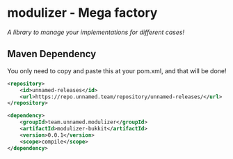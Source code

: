 # **modulizer - Mega factory**

_A library to manage your implementations for different cases!_

## **Maven Dependency**
You only need to copy and paste this at your pom.xml, and that will be done!

````xml
<repository>
    <id>unnamed-releases</id>
    <url>https://repo.unnamed.team/repository/unnamed-releases/</url>
</repository>
````
````xml
<dependency>
    <groupId>team.unnamed.modulizer</groupId>
    <artifactId>modulizer-bukkit</artifactId>
    <version>0.0.1</version>
    <scope>compile</scope>
</dependency>
````